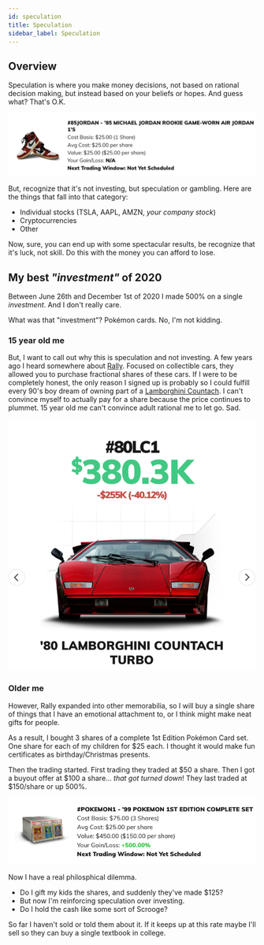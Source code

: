 ```yaml
---
id: speculation 
title: Speculation
sidebar_label: Speculation
---
```


## Overview
Speculation is where you make money decisions, not based on rational decision making, but instead based on your beliefs or hopes.  And guess what?  That's O.K.

![Why not some smelly shoes? For my sneakerhead son.](assets/rally-air-jordans.png)

But, recognize that it's not investing, but speculation or gambling.  Here are the things that fall into that category:

* Individual stocks (TSLA, AAPL, AMZN, *your company stock*)
* Cryptocurrencies 
* Other

Now, sure, you can end up with some spectacular results, be recognize that it's luck, not skill.  Do this with the money you can afford to lose.

## My best *"investment"* of 2020

Between June 26th and December 1st of 2020 I made 500% on a single *investment*.  And I don't really care.

What was that "investment"?  Pokémon cards.  No, I'm not kidding.

### 15 year old me

But, I want to call out why this is speculation and not investing.  A few years ago I heard somewhere about [Rally](https://rallyrd.com/).  Focused on collectible cars, they allowed you to purchase fractional shares of these cars.  If I were to be completely honest, the only reason I signed up is probably so I could fulfill every 90's boy dream of owning part of a [Lamborghini Countach](https://en.wikipedia.org/wiki/Lamborghini_Countach).  I can't convince myself to actually pay for a share because the price continues to plummet.  15 year old me can't convince adult rational me to let go.  Sad.

![15-year old me crying](assets/rally-lambo.png)

### Older me

However, Rally expanded into other memorabilia, so I will buy a single share of things that I have an emotional attachment to, or I think might make neat gifts for people.

As a result, I bought 3 shares of a complete 1st Edition Pokémon Card set.  One share for each of my children for $25 each.  I thought it would make fun certificates as birthday/Christmas presents.  

Then the trading started.  First trading they traded at $50 a share.  Then I got a buyout offer at $100 a share... *that got turned down*!  They last traded at $150/share or up 500%.

![Couldn't catch it with a Master Ball](assets/rally-pokemon.png)

Now I have a real philosphical dilemma. 

* Do I gift my kids the shares, and suddenly they've made $125?
* But now I'm reinforcing speculation over investing.
* Do I hold the cash like some sort of Scrooge?

So far I haven't sold or told them about it.  If it keeps up at this rate maybe I'll sell so they can buy a single textbook in college.
